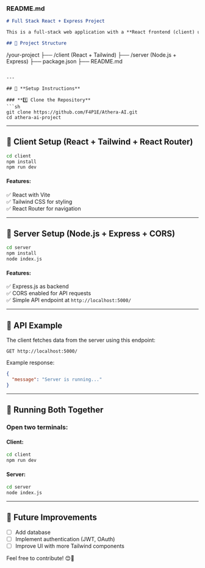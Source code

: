 ### **README.md**
```md
# Full Stack React + Express Project

This is a full-stack web application with a **React frontend (client) using Tailwind CSS** and a **Node.js/Express backend (server)**.

## 📁 Project Structure
```
/your-project
  ├── /client  (React + Tailwind)
  ├── /server  (Node.js + Express)
  ├── package.json
  ├── README.md
```

---

## 🚀 **Setup Instructions**

### **1️⃣ Clone the Repository**
```sh
git clone https://github.com/F4P1E/Athera-AI.git
cd athera-ai-project
```

---

## **🔹 Client Setup (React + Tailwind + React Router)**
```sh
cd client
npm install
npm run dev
```
#### **Features:**
✅ React with Vite  
✅ Tailwind CSS for styling  
✅ React Router for navigation  

---

## **🔹 Server Setup (Node.js + Express + CORS)**
```sh
cd server
npm install
node index.js
```
#### **Features:**
✅ Express.js as backend  
✅ CORS enabled for API requests  
✅ Simple API endpoint at `http://localhost:5000/`  

---

## **🔗 API Example**
The client fetches data from the server using this endpoint:
```
GET http://localhost:5000/
```
Example response:
```json
{
  "message": "Server is running..."
}
```

---

## **🎯 Running Both Together**
### Open two terminals:

#### **Client:**
```sh
cd client
npm run dev
```

#### **Server:**
```sh
cd server
node index.js
```

---

## 📌 **Future Improvements**
- [ ] Add database 
- [ ] Implement authentication (JWT, OAuth)
- [ ] Improve UI with more Tailwind components

Feel free to contribute! 😊🎉
```
